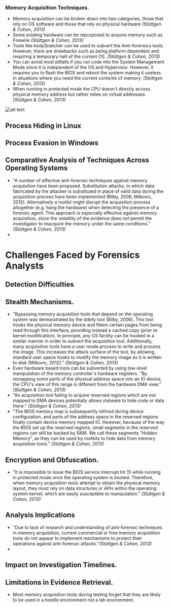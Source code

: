 ### Memory Acquisition Techniques. 
- Memory acquisition can be broken down into two categories, those that rely on OS software and those that rely on physical hardware *(Stüttgen & Cohen, 2013)*
- Some existing hardware can be repurposed to acquire memory such as Firewire *(Stüttgen & Cohen, 2013)*
- Tools like bodySnatcher can be used to subvert the Anti-forensics tools. However, there are drawbacks such as being platform dependent and requiring a temporary halt of the current OS. *(Stüttgen & Cohen, 2013)*
- You can avoid most pitfalls if you run code into the System Management Mode since it is independent of the OS and Hypervisor. However, it requires you to flash the BIOS and reboot the system making it useless in situations where you need the current contents of memory. *(Stüttgen & Cohen, 2013)*
- When running in protected mode the CPU doesn't directly access physical memory address but rather relies on virtual addresses. *(Stüttgen & Cohen, 2013)*

![alt text](/Figures/Mem_Tool_Testing.png)
## Process Hiding in Linux
## Process Evasion in Windows
## Comparative Analysis of Techniques Across Operating Systems
- "A number of effective anti-forensic techniques against memory acquisition have been proposed. Substitution attacks, in which data fabricated by the attacker is substituted in place of valid data during the acquisition process have been implemented (Bilby, 2006, Milkovic, 2012). Alternatively a rootkit might disrupt the acquisition process altogether (e.g. hang the hardware) when detecting the presence of a forensic agent. This approach is especially effective against memory acquisition, since the volatility of the evidence does not permit the investigator to reacquire the memory under the same conditions." *(Stüttgen & Cohen, 2013)*
- 
# Challenges Faced by Forensics Analysts
## Detection Difficulties
## Stealth Mechanisms.
- "Bypassing memory acquisition tools that depend on the operating system was demonstrated by the ddefy tool (Bilby, 2006). This tool hooks the physical memory device and filters certain pages from being read through this interface, providing instead a cached copy (prior to kernel modification). In principle, any OS facility can be hooked in a similar manner in order to subvert the acquisition tool. Additionally, many acquisition tools have a user mode process to write and process the image. This increases the attack surface of the tool, by allowing standard user space hooks to modify the memory image as it is written to disk (Milkovic, 2012)." *(Stüttgen & Cohen, 2013)*
- Even hardware based tools can be subverted by using low-level manipulation of the memory controller's hardware registers. "By remapping some parts of the physical address space into an IO device, the CPU's view of this range is different from the hardware DMA view." *(Stüttgen & Cohen, 2013)*
- "An acquisition tool failing to acquire reserved regions which are not mapped to DMA devices potentially allows malware to hide code or data there." *(Stüttgen & Cohen, 2013)*
- "The BIOS memory map is subsequently refined during device configuration, and parts of the address space in the reserved regions finally contain device memory mapped IO. However, because of the way the BIOS set up the reserved regions, small segments in the reserved regions can still be backed by RAM. We call these segments “Hidden Memory”, as they can be used by rootkits to hide data from memory acquisition tools." *(Stüttgen & Cohen, 2013)*
## Encryption and Obfuscation.
- "It is impossible to issue the BIOS service interrupt Int 15 while running in protected mode once the operating system is booted. Therefore, when memory acquisition tools attempt to obtain the physical memory layout, they must rely on data structures or APIs within the operating system kernel, which are easily susceptible to manipulation." *(Stüttgen & Cohen, 2013)*
## Analysis Implications
- "Due to lack of research and understanding of anti-forensic techniques in memory acquisition, current commercial or free memory acquisition tools do not appear to implement mechanisms to protect their operations against anti-forensic attacks."*(Stüttgen & Cohen, 2013)*
- 
## Impact on Investigation Timelines.

## Limitations in Evidence Retrieval.
- Most memory acquisition tools during testing forget that they are likely to be used in a hostile environment not a lab environment. 
